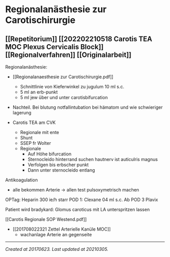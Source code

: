 # Regionalanästhesie zur Carotischirurgie
 [[Repetitorium]] [[202202210518 Carotis TEA MOC Plexus Cervicalis Block]] [[Regionalverfahren]] [[Originalarbeit]] 
---

Regionalanästhesie:
- [[Regionalanaesthesie zur Carotischirurgie.pdf]]
	- Schnittlinie von Kieferwinkel zu jugulum 10 ml s.c.
	- 5 ml an erb-punkt
	- 5 ml jew über und unter carotisbifurcation
- Nachteil. Bei blutung notfallintubation bei hämatom und wie schwieriger lagerung


- Carotis TEA am CVK
	- Regionale mit ente
	- Shunt
	- SSEP fr Wolter
	- Regionale
		- Auf Höhe bifurcation
		- Sternocleido hinterrand suchen hautnerv ist auticulris magnus
		- Verfolgen bis erbscher punkt
		- Dann unter sternocleido entlang


Antikoagulation
*   alle bekommen Arterie -> allen test pulsoxymetrisch machen


OPTag: Heparin 300 ie/h starr
POD 1: Clexane 04 ml s.c.
Ab POD 3 Plavix

Patient wird bradykard: Glomus caroticus mit LA unterspritzen lassen

[[Carotis Regionale SOP Westend.pdf]]

- [[201708022321 Zettel Arterielle Kanüle MOC]]
	- wachanlage Arterie an gegenseite

---

_Created at 20170623._
_Last updated at 20210305._




